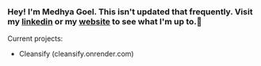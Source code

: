 ### Hey! I'm Medhya Goel. This isn't updated that frequently. Visit my [linkedin]([url](https://www.linkedin.com/in/medhyagoel/)) or my [website]([url](https://medhyagoel.github.io/)) to see what I'm up to.👋

Current projects:
- Cleansify (cleansify.onrender.com)


<!--
**medhyaGoel/medhyaGoel** is a ✨ _special_ ✨ repository because its `README.md` (this file) appears on your GitHub profile.

Here are some ideas to get you started:

- 🔭 I’m currently working on ...
- 🌱 I’m currently learning ...
- 👯 I’m looking to collaborate on ...
- 🤔 I’m looking for help with ...
- 💬 Ask me about ...
- 📫 How to reach me: ...
- 😄 Pronouns: ...
- ⚡ Fun fact: ...
-->
